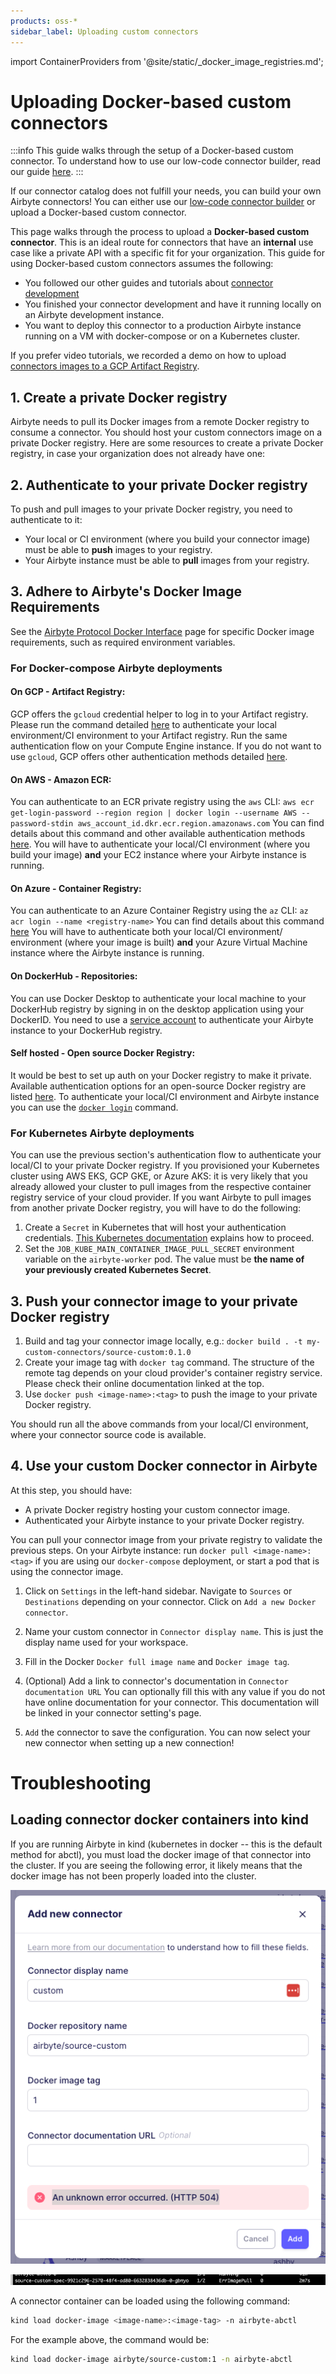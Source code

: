 ```yaml
---
products: oss-*
sidebar_label: Uploading custom connectors
---
```


import ContainerProviders from '@site/static/_docker_image_registries.md';

# Uploading Docker-based custom connectors

:::info
This guide walks through the setup of a Docker-based custom connector. To understand how to use our low-code connector builder, read our guide [here](/platform/connector-development/connector-builder-ui/overview).
:::

If our connector catalog does not fulfill your needs, you can build your own Airbyte connectors! You can either use our [low-code connector builder](/platform/connector-development/connector-builder-ui/overview) or upload a Docker-based custom connector.

This page walks through the process to upload a **Docker-based custom connector**. This is an ideal route for connectors that have an **internal** use case like a private API with a specific fit for your organization. This guide for using Docker-based custom connectors assumes the following:

- You followed our other guides and tutorials about [connector development](/platform/connector-development/connector-builder-ui/overview)
- You finished your connector development and have it running locally on an Airbyte development instance.
- You want to deploy this connector to a production Airbyte instance running on a VM with docker-compose or on a Kubernetes cluster.

If you prefer video tutorials, we recorded a demo on how to upload [connectors images to a GCP Artifact Registry](https://www.youtube.com/watch?v=4YF20PODv30&ab_channel=Airbyte).

## 1. Create a private Docker registry

Airbyte needs to pull its Docker images from a remote Docker registry to consume a connector.
You should host your custom connectors image on a private Docker registry.
Here are some resources to create a private Docker registry, in case your organization does not already have one:

<ContainerProviders/>

## 2. Authenticate to your private Docker registry

To push and pull images to your private Docker registry, you need to authenticate to it:

- Your local or CI environment (where you build your connector image) must be able to **push** images to your registry.
- Your Airbyte instance must be able to **pull** images from your registry.

## 3. Adhere to Airbyte's Docker Image Requirements

See the [Airbyte Protocol Docker Interface](../understanding-airbyte/airbyte-protocol-docker.md) page for specific Docker image requirements, such as required environment variables.

### For Docker-compose Airbyte deployments

#### On GCP - Artifact Registry:

GCP offers the `gcloud` credential helper to log in to your Artifact registry.
Please run the command detailed [here](https://cloud.google.com/artifact-registry/docs/docker/quickstart#auth) to authenticate your local environment/CI environment to your Artifact registry.
Run the same authentication flow on your Compute Engine instance.
If you do not want to use `gcloud`, GCP offers other authentication methods detailed [here](https://cloud.google.com/artifact-registry/docs/docker/authentication).

#### On AWS - Amazon ECR:

You can authenticate to an ECR private registry using the `aws` CLI:
`aws ecr get-login-password --region region | docker login --username AWS --password-stdin aws_account_id.dkr.ecr.region.amazonaws.com`
You can find details about this command and other available authentication methods [here](https://docs.aws.amazon.com/AmazonECR/latest/userguide/registry_auth.html).
You will have to authenticate your local/CI environment (where you build your image) **and** your EC2 instance where your Airbyte instance is running.

#### On Azure - Container Registry:

You can authenticate to an Azure Container Registry using the `az` CLI:
`az acr login --name <registry-name>`
You can find details about this command [here](https://docs.microsoft.com/en-us/azure/container-registry/container-registry-get-started-portal#:~:text=Azure%20Container%20Registry%20is%20a,container%20images%20and%20related%20artifacts.&text=Then,%20use%20Docker%20commands%20to,the%20image%20from%20your%20registry.)
You will have to authenticate both your local/CI environment/ environment (where your image is built) **and** your Azure Virtual Machine instance where the Airbyte instance is running.

#### On DockerHub - Repositories:

You can use Docker Desktop to authenticate your local machine to your DockerHub registry by signing in on the desktop application using your DockerID.
You need to use a [service account](https://docs.docker.com/docker-hub/service-accounts/) to authenticate your Airbyte instance to your DockerHub registry.

#### Self hosted - Open source Docker Registry:

It would be best to set up auth on your Docker registry to make it private. Available authentication options for an open-source Docker registry are listed [here](https://docs.docker.com/registry/configuration/#auth).
To authenticate your local/CI environment and Airbyte instance you can use the [`docker login`](https://docs.docker.com/engine/reference/commandline/login/) command.

### For Kubernetes Airbyte deployments

You can use the previous section's authentication flow to authenticate your local/CI to your private Docker registry.
If you provisioned your Kubernetes cluster using AWS EKS, GCP GKE, or Azure AKS: it is very likely that you already allowed your cluster to pull images from the respective container registry service of your cloud provider.
If you want Airbyte to pull images from another private Docker registry, you will have to do the following:

1. Create a `Secret` in Kubernetes that will host your authentication credentials. [This Kubernetes documentation](https://kubernetes.io/docs/tasks/configure-pod-container/pull-image-private-registry/) explains how to proceed.
2. Set the `JOB_KUBE_MAIN_CONTAINER_IMAGE_PULL_SECRET` environment variable on the `airbyte-worker` pod. The value must be **the name of your previously created Kubernetes Secret**.

## 3. Push your connector image to your private Docker registry

1. Build and tag your connector image locally, e.g.: `docker build . -t my-custom-connectors/source-custom:0.1.0`
2. Create your image tag with `docker tag` command. The structure of the remote tag depends on your cloud provider's container registry service. Please check their online documentation linked at the top.
3. Use `docker push <image-name>:<tag>` to push the image to your private Docker registry.

You should run all the above commands from your local/CI environment, where your connector source code is available.

## 4. Use your custom Docker connector in Airbyte

At this step, you should have:

- A private Docker registry hosting your custom connector image.
- Authenticated your Airbyte instance to your private Docker registry.

You can pull your connector image from your private registry to validate the previous steps. On your Airbyte instance: run `docker pull <image-name>:<tag>` if you are using our `docker-compose` deployment, or start a pod that is using the connector image.

1. Click on `Settings` in the left-hand sidebar. Navigate to `Sources` or `Destinations` depending on your connector. Click on `Add a new Docker connector`.

2. Name your custom connector in `Connector display name`. This is just the display name used for your workspace.

3. Fill in the Docker `Docker full image name` and `Docker image tag`.

4. (Optional) Add a link to connector's documentation in `Connector documentation URL`
   You can optionally fill this with any value if you do not have online documentation for your connector.
   This documentation will be linked in your connector setting's page.

5. `Add` the connector to save the configuration. You can now select your new connector when setting up a new connection!

# Troubleshooting

## Loading connector docker containers into kind

If you are running Airbyte in kind (kubernetes in docker -- this is the default method for abctl), you must load the docker image of that connector into the cluster. If you are seeing the following error, it likely means that the docker image has not been properly loaded into the cluster.

![Screenshot of UI error when custom connector container is not loaded in the cluster](./assets/custom-connector-error1.png)

![Screenshot of K8s error when custom connector container is not loaded in the cluster](./assets/custom-connector-error2.png)

A connector container can be loaded using the following command:

```bash
kind load docker-image <image-name>:<image-tag> -n airbyte-abctl
```

For the example above, the command would be:

```bash
kind load docker-image airbyte/source-custom:1 -n airbyte-abctl
```
